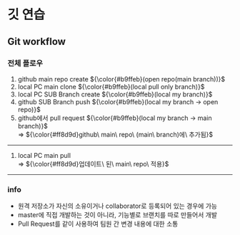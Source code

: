 <!-- github-markdown-css -->
<link href="https://cdnjs.cloudflare.com/ajax/libs/github-markdown-css/5.1.0/github-markdown.css" rel="stylesheet">

# 깃 연습

## Git workflow

### 전체 플로우
1. github main repo create ${\color{#b9ffeb}(open repo(main branch))}$
2. local PC main clone ${\color{#b9ffeb}(local pull only branch)}$
3. local PC SUB Branch create ${\color{#b9ffeb}(local my branch)}$
4. github SUB Branch push ${\color{#b9ffeb}(local my branch -> open repo)}$
5. github에서 pull request ${\color{#b9ffeb}(local my branch -> main branch)}$
   <br>
=> ${\color{#ff8d9d}github\ main\ repo\ (main\ branch)에\ 추가됨}$

---

1. local PC main pull
   <br>
=> ${\color{#ff8d9d}업데이트\ 된\ main\ repo\ 적용}$

---
### info
- 원격 저장소가 자신의 소유이거나 collaborator로 등록되어 있는 경우에 가능
- master에 직접 개발하는 것이 아니라, 기능별로 브랜치를 따로 만들어서 개발
- Pull Request를 같이 사용하여 팀원 간 변경 내용에 대한 소통
